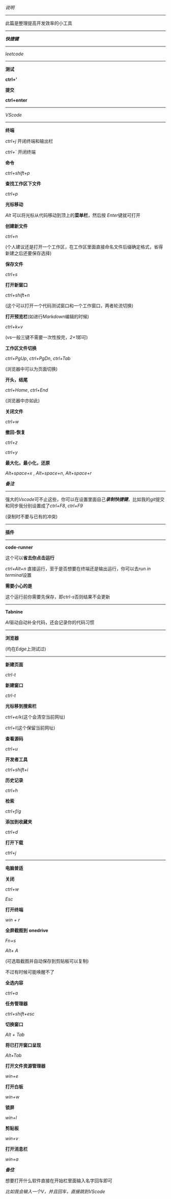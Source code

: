 *说明*

********************************
此篇是整理提高开发效率的小工具
********************************

***快捷键***
****
*leetcode*

********************************
**测试**

**ctrl+'**

**提交**

**ctrl+enter**
********************************

*VScode*
********************************
**终端**
    
*ctrl+j*  开闭终端和输出栏 

*ctrl+`*  开闭终端

**命令**

*ctrl+shift+p*

**查找工作区下文件**

*ctrl+p*

**光标移动**

*Alt* 可以将光标从代码移动到顶上的**菜单栏**，然后按 *Enter*键就可打开

**创建新文件**

*ctrl+n*

(个人建议还是打开一个工作区，在工作区里面直接命名文件后缀确定格式，省得新建之后还要保存选择)

**保存文件**

*ctrl+s*

**打开新窗口**

*ctrl+shift+n*

(这个可以打开一个代码测试窗口和一个工作窗口，两者轮流切换)


**打开预览栏**(如进行*Markdown*编辑的时候)

*ctrl+k+v*

(vs一般三键不需要一次性按完，*2+1*即可)

**工作区文件切换**

*ctrl+PgUp*, *ctrl+PgDn*, *ctrl+Tab*

(浏览器中可以为页面切换)

**开头，结尾**

*ctrl+Home*, *ctrl+End*

(浏览器中亦如此)

**关闭文件**

*ctrl+w*

**撤回-恢复**

*ctrl+z*

*ctrl+y*

**最大化，最小化，还原**

*Alt+space+x* , *Alt+space+n*, *Alt+space+r*

***备注***
***
强大的*Vscode*可不止这些，你可以在设置里面自己***录制快捷键***，比如我的*git*提交和同步我分别设置成了*ctrl+F8*, *ctrl+F9* 

(录制时不要与已有的冲突)

********************************
**插件**
********************************

**code-runner**

这个可以**省去你点击运行**

*ctrl+Alt+n* 直接运行，至于是否想要在终端还是输出运行，你可以去*run in terminal*设置

**需要小心的是**

这个运行前你需要先保存，即*ctrl-s*否则结果不会更新

********************************
**Tabnine**

*AI*驱动自动补全代码，还会记录你的代码习惯
********************************


**浏览器**

(均在*Edge*上测试过)
***

**新建页面**

*ctrl-t*

**新建窗口**

*ctrl-t*

**光标移到搜索栏**

*ctrl+e/k*(这个会清空当前网址)  

*ctrl+l*(这个保留当前网址)

**查看源码**

*ctrl+u*

**开发者工具**

*ctrl+shift+i*

**历史记录**

*ctrl+h*

**检索**

*ctrl+f/g*

**添加到收藏夹**

*ctrl+d*

**打开下载**

*ctrl+j*

****************************************************************
**电脑普适**

**关闭**

*ctrl+w* 

*Esc* 

**打开终端**

*win + r*

**全屏截图到** **onedrive**

*Fn+s*

*Alt+ A*

(可选取截图并自动保存到剪贴板可以复制)

不过有时候可能唤醒不了

**全选内容**

*ctrl+a*

**任务管理器**

*ctrl+shift+esc* 

**切换窗口**

*Alt + Tab*

**将已打开窗口呈现**

*Alt+Tab*

**打开文件资源管理器**

*win+e*

**打开白板**

*win+w*

**锁屏**

*win+l*

**剪贴板**

*win+v*

**打开消息栏**

*win+a*


***备住***

想要打开什么软件直接在开始栏里面输入名字回车即可

*比如我会输入一个V，并且回车，直接跳到VScode*

